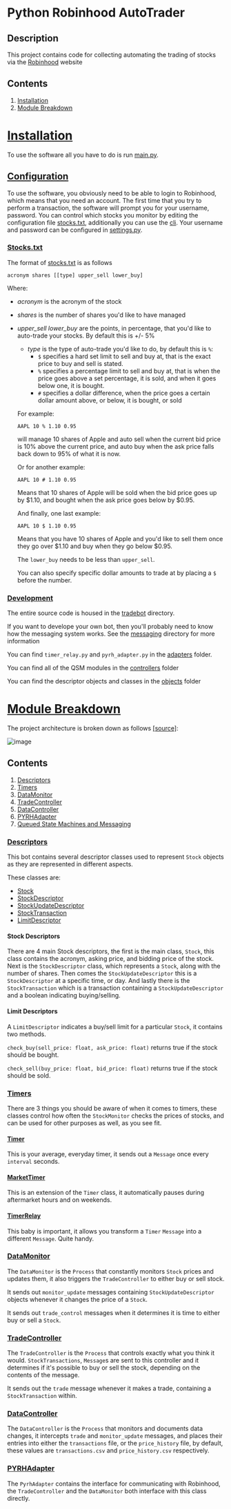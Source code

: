 # Python Robinhood AutoTrader

## Description
This project contains code for collecting automating the trading of stocks via the [Robinhood](https://robinhood.com/) website

## Contents
1. [Installation](#Installation)
2. [Module Breakdown](#Module-Breakdown)

# [Installation](#Installation)
To use the software all you have to do is run [main.py](./main.py).

## [Configuration](#Configuration)

To use the software, you obviously need to be able to login to Robinhood, which means that you need an account.
 The first time that you try to perform a transaction, the software will prompt you for your username, password.
 You can control which stocks you monitor by editing the configuration file [stocks.txt](./stocks.txt), additionally you can use the [cli](./cli.md).
 Your username and password can be configured in [settings.py](./settings.py).
 
### [Stocks.txt](#Stocks_txt)

The format of [stocks.txt](./stocks.txt) is as follows

```
acronym shares [[type] upper_sell lower_buy]
```

Where:
- *acronym* is the acronym of the stock
- *shares* is the number of shares you'd like to have managed
- *upper_sell lower_buy* are the points, in percentage, that you'd like to auto-trade your stocks. By default this is +/- 5%
    - *type* is the type of auto-trade you'd like to do, by default this is `%`:
        - `$` specifies a hard set limit to sell and buy at, that is the exact price to buy and sell is stated.
        - `%` specifies a percentage limit to sell and buy at, that is when the price goes above a set percentage, it is sold, and when it goes below one, it is bought.
        - `#` specifies a dollar difference, when the price goes a certain dollar amount above, or below, it is bought, or sold
    
    For example:
    ```
    AAPL 10 % 1.10 0.95
    ```
    will manage 10 shares of Apple and auto sell when the current bid price is 10% above the current price, and auto buy when the ask price falls back down to 95% of what it is now.
    
    Or for another example:
    
    ```
    AAPL 10 # 1.10 0.95
    ```
    
    Means that 10 shares of Apple will be sold when the bid price goes up by $1.10, and bought when the ask price goes below by $0.95.
    
    And finally, one last example:
    ```
    AAPL 10 $ 1.10 0.95
    ```
  
    Means that you have 10 shares of Apple and you'd like to sell them once they go over $1.10 and buy when they go below $0.95.
    
    The `lower_buy` needs to be less than `upper_sell`.
    
    You can also specify specific dollar amounts to trade at by placing a `$` before the number.
    
    
 
### [Development](#Development)

The entire source code is housed in the [tradebot](./tradebot) directory.

If you want to develope your own bot, then you'll probably need to know how the messaging system works. 
See the [messaging](./tradebot/messaging/) directory for more information

You can find `timer_relay.py` and `pyrh_adapter.py` in the [adapters](./tradebot/adapters) folder.

You can find all of the QSM modules in the [controllers](./tradebot/controllers) folder

You can find the descriptor objects and classes in the [objects](./tradebot/objects) folder

# [Module Breakdown](#Module-Breakdown)
The project architecture is broken down as follows [[source]](./architecture.puml):

![image](./Domain_Model_Diagram.png)

## Contents
1. [Descriptors](#Descriptors)
2. [Timers](#Timers)
3. [DataMonitor](#DataMonitor)
4. [TradeController](#TradeController)
5. [DataController](#DataController)
6. [PYRHAdapter](#PYRHAdapter)
7. [Queued State Machines and Messaging](./tradebot/messaging)

### [Descriptors](#Descriptors)

This bot contains several descriptor classes used to represent `Stock` objects as they are represented in different aspects.

These classes are:

- [Stock](./tradebot/objects/stockdescriptor.py)
- [StockDescriptor](./tradebot/objects/stockdescriptor.py)
- [StockUpdateDescriptor](./tradebot/objects/stockdescriptor.py)
- [StockTransaction](./tradebot/objects/stockdescriptor.py)
- [LimitDescriptor](./tradebot/objects/limitdescriptor.py)

#### Stock Descriptors

There are 4 main Stock descriptors, the first is the main class, `Stock`, this class contains the acronym, asking price, and bidding price of the stock.
 Next is the `StockDescriptor` class, which represents a `Stock`, along with the number of shares. Then comes the `StockUpdateDescriptor`
 this is a `StockDescriptor` at a specific time, or day. And lastly there is the `StockTransaction` which is a transaction containing a `StockUpdateDescriptor` and a boolean indicating buying/selling.
 
 #### Limit Descriptors
 
 A `LimitDescriptor` indicates a buy/sell limit for a particular `Stock`, it contains two methods.
 
 `check_buy(sell_price: float, ask_price: float)` returns true if the stock should be bought.
 
 `check_sell(buy_price: float, bid_price: float)` returns true if the stock should be sold.
 
 ### [Timers](#Timers)
 
 There are 3 things you should be aware of when it comes to timers, these classes control how often the `StockMonitor` checks the prices of stocks,
  and can be used for other purposes as well, as you see fit.
  
 #### [Timer](./tradebot/controllers/timer.py)
 
 This is your average, everyday timer, it sends out a `Message` once every `interval` seconds.
 
 #### [MarketTimer](./tradebot/controllers/timer.py)
 
 This is an extension of the `Timer` class, it automatically pauses during aftermarket hours and on weekends.
 
 #### [TimerRelay](./tradebot/adapters/timer_relay.py)
 
 This baby is important, it allows you transform a `Timer` `Message` into a different `Message`. Quite handy.
 
 ### [DataMonitor](#DataMonitor)
 
 The `DataMonitor` is the `Process` that constantly monitors `Stock` prices and updates them, it also triggers the `TradeController` to either buy or sell stock.
 
 It sends out `monitor_update` messages containing `StockUpdateDescriptor` objects whenever it changes the price of a `Stock`.
 
 It sends out `trade_control` messages when it determines it is time to either buy or sell a `Stock`.
 
 ### [TradeController](#TradeController)
 
 The `TradeController` is the `Process` that controls exactly what you think it would. `StockTransactions`, `Message`s are sent to this controller and it determines if it's possible to buy or sell the stock, depending on the contents of the message.
 
 It sends out the `trade` message whenever it makes a trade, containing a `StockTransaction` within.
 
 ### [DataController](#DataController)
 
 The `DataController` is the `Process` that monitors and documents data changes, it intercepts `trade` and `monitor_update` messages, and places their entries into
 either the `transactions` file, or the `price_history` file, by default, these values are `transactions.csv` and `price_history.csv` respectively.
 
 ### [PYRHAdapter](#PYRHAdapter)
 
 The `PyrhAdapter` contains the interface for communicating with Robinhood, the `TradeController` and the `DataMonitor` both interface with this class directly.